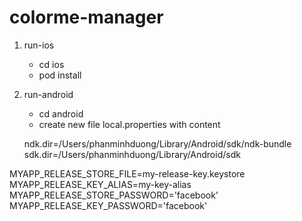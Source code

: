 # colorme-manager

1. run-ios
    -   cd ios
    -   pod install

2. run-android
    -   cd android
    -   create new file local.properties with content

    ndk.dir=/Users/phanminhduong/Library/Android/sdk/ndk-bundle
    sdk.dir=/Users/phanminhduong/Library/Android/sdk


MYAPP_RELEASE_STORE_FILE=my-release-key.keystore
MYAPP_RELEASE_KEY_ALIAS=my-key-alias
MYAPP_RELEASE_STORE_PASSWORD='facebook'
MYAPP_RELEASE_KEY_PASSWORD='facebook'
